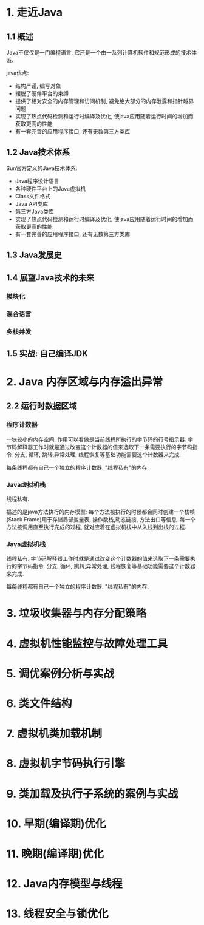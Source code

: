 # 1. 走近Java

## 1.1 概述

Java不仅仅是一门编程语言, 它还是一个由一系列计算机软件和规范形成的技术体系.

java优点:

- 结构严谨, 编写对象
- 摆脱了硬件平台的束缚
- 提供了相对安全的内存管理和访问机制, 避免绝大部分的内存泄露和指针越界问题
- 实现了热点代码检测和运行时编译及优化, 使java应用随着运行时间的增加而获取更高的性能
- 有一套完善的应用程序接口, 还有无数第三方类库

## 1.2 Java技术体系

Sun官方定义的Java技术体系:
- Java程序设计语言
- 各种硬件平台上的Java虚拟机
- Class文件格式
- Java API类库
- 第三方Java类库
- 实现了热点代码检测和运行时编译及优化, 使java应用随着运行时间的增加而获取更高的性能
- 有一套完善的应用程序接口, 还有无数第三方类库

## 1.3 Java发展史

## 1.4 展望Java技术的未来

###  模块化

###  混合语言

### 多核并发


## 1.5 实战: 自己编译JDK


# 2. Java 内存区域与内存溢出异常

## 2.2 运行时数据区域

### 程序计数器

一块较小的内存空间, 作用可以看做是当前线程所执行的字节码的行号指示器.
字节码解释器工作时就是通过改变这个计数器的值来选取下一条需要执行的字节码指令.
分支, 循环, 跳转,异常处理, 线程恢复等基础功能需要这个计数器来完成.

每条线程都有自己一个独立的程序计数器. "线程私有"的内存.

### Java虚拟机栈
线程私有.

描述的是java方法执行的内存模型: 每个方法被执行的时候都会同时创建一个栈帧(Stack Frame)用于存储局部变量表,
操作数栈,动态链接, 方法出口等信息.
每一个方法被调用直至执行完成的过程, 就对应着在虚拟机栈中从入栈到出栈的过程.


### Java虚拟机栈
线程私有.
字节码解释器工作时就是通过改变这个计数器的值来选取下一条需要执行的字节码指令.
分支, 循环, 跳转,异常处理, 线程恢复等基础功能需要这个计数器来完成.

每条线程都有自己一个独立的程序计数器. "线程私有"的内存.


# 3. 垃圾收集器与内存分配策略

# 4. 虚拟机性能监控与故障处理工具

# 5. 调优案例分析与实战

# 6. 类文件结构

# 7. 虚拟机类加载机制

# 8. 虚拟机字节码执行引擎

# 9. 类加载及执行子系统的案例与实战

# 10. 早期(编译期)优化

# 11. 晚期(编译期)优化

# 12. Java内存模型与线程

# 13. 线程安全与锁优化

